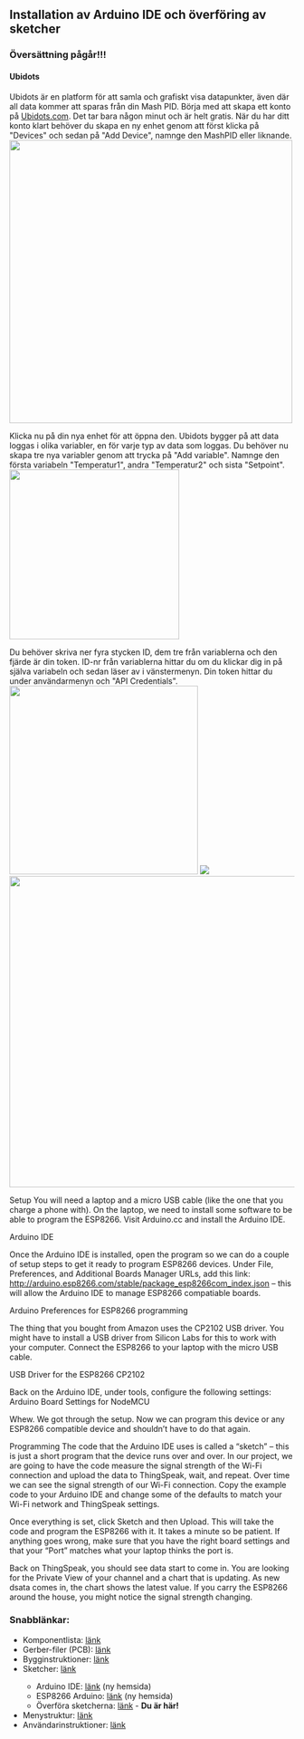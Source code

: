 <h2>Installation av Arduino IDE och överföring av sketcher</h2>
<h3>Översättning pågår!!!</h3>

<h4>Ubidots</h4>
Ubidots är en platform för att samla och grafiskt visa datapunkter, även där all data kommer att sparas från din Mash PID. Börja med att skapa ett konto på <a href="www.ubidots.com">Ubidots.com</a>. Det tar bara någon minut och är helt gratis. När du har ditt konto klart behöver du skapa en ny enhet genom att först klicka på "Devices" och sedan på "Add Device", namnge den MashPID eller liknande.<br>
<img width="500" src="https://github.com/knockimov/Knocker_Mash_PID/blob/master/images/Sk%C3%A4rmklipp-002.JPG"></img>

Klicka nu på din nya enhet för att öppna den. Ubidots bygger på att data loggas i olika variabler, en för varje typ av data som loggas. Du behöver nu skapa tre nya variabler genom att trycka på "Add variable". Namnge den första variabeln "Temperatur1", andra "Temperatur2" och sista "Setpoint".<br>
<img width="300" src="https://github.com/knockimov/Knocker_Mash_PID/blob/master/images/Sk%C3%A4rmklipp-003.JPG"></img>

Du behöver skriva ner fyra stycken ID, dem tre från variablerna och den fjärde är din token. ID-nr från variablerna hittar du om du klickar dig in på själva variabeln och sedan läser av i vänstermenyn. Din token hittar du under användarmenyn och "API Credentials".<br>
<img height="333" src="https://github.com/knockimov/Knocker_Mash_PID/blob/master/images/Sk%C3%A4rmklipp-004.JPG"></img>
<img src="https://github.com/knockimov/Knocker_Mash_PID/blob/master/images/Sk%C3%A4rmklipp-005.jpg"></img>
<img width="550" src="https://github.com/knockimov/Knocker_Mash_PID/blob/master/images/Sk%C3%A4rmklipp-006.jpg"></img><p>

Setup
You will need a laptop and a micro USB cable (like the one that you charge a phone with). On the laptop, we need to install some software to be able to program the ESP8266. Visit Arduino.cc and install the Arduino IDE.

Arduino IDE

Once the Arduino IDE is installed, open the program so we can do a couple of setup steps to get it ready to program ESP8266 devices. Under File, Preferences, and Additional Boards Manager URLs, add this link: http://arduino.esp8266.com/stable/package_esp8266com_index.json – this will allow the Arduino IDE to manage ESP8266 compatiable boards.

Arduino Preferences for ESP8266 programming

The thing that you bought from Amazon uses the CP2102 USB driver. You might have to install a USB driver from Silicon Labs for this to work with your computer. Connect the ESP8266 to your laptop with the micro USB cable.

USB Driver for the ESP8266 CP2102

Back on the Arduino IDE, under tools, configure the following settings:
Arduino Board Settings for NodeMCU

Whew. We got through the setup. Now we can program this device or any ESP8266 compatible device and shouldn’t have to do that again.

Programming
The code that the Arduino IDE uses is called a “sketch” – this is just a short program that the device runs over and over. In our project, we are going to have the code measure the signal strength of the Wi-Fi connection and upload the data to ThingSpeak, wait, and repeat. Over time we can see the signal strength of our Wi-Fi connection. Copy the example code to your Arduino IDE and change some of the defaults to match your Wi-Fi network and ThingSpeak settings.

Once everything is set, click Sketch and then Upload. This will take the code and program the ESP8266 with it. It takes a minute so be patient. If anything goes wrong, make sure that you have the right board settings and that your “Port” matches what your laptop thinks the port is.

Back on ThingSpeak, you should see data start to come in. You are looking for the Private View of your channel and a chart that is updating. As new dsata comes in, the chart shows the latest value. If you carry the ESP8266 around the house, you might notice the signal strength changing.

<h3>Snabblänkar:</h3>
<ul>
<li>Komponentlista: <a href="https://github.com/knockimov/Knocker_Mash_PID/blob/master/COMPONENTS.md"> länk</a></li>
<li>Gerber-filer (PCB): <a href="https://github.com/knockimov/Knocker_Mash_PID/tree/master/gerber"> länk</a></li>
<li>Bygginstruktioner: <a href="https://github.com/knockimov/Knocker_Mash_PID/blob/master/BUILD.md"> länk</a></li>
<li>Sketcher: <a href="https://github.com/knockimov/Knocker_Mash_PID/tree/master/arduino"> länk</a></li>
<ul>
<li>Arduino IDE: <a href="https://www.arduino.cc/en/Guide/Windows"> länk</a> (ny hemsida)</li>
<li>ESP8266 Arduino: <a href="https://github.com/esp8266/Arduino#installing-with-boards-manager"> länk</a> (ny hemsida)</li>
<li>Överföra sketcherna: <a href="https://github.com/knockimov/Knocker_Mash_PID/blob/master/TRANSFER.md"> länk</a> - <b>Du är här!</b></li>
</ul>
<li>Menystruktur: <a href="https://github.com/knockimov/Knocker_Mash_PID/blob/master/MENU.md"> länk</a></li>
<li>Användarinstruktioner: <a href="https://github.com/knockimov/Knocker_Mash_PID/blob/master/GUIDE.md"> länk</a></li>
</ul>

